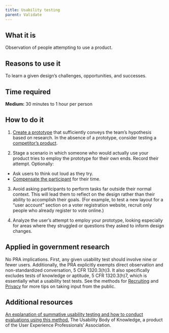 ```yaml
---
title: Usability testing
parent: Validate
---
```


## What it is

Observation of people attempting to use a product.

## Reasons to use it

To learn a given design’s challenges, opportunities, and successes.

## Time required

**Medium:** 30 minutes to 1 hour per person

## How to do it

1. [Create a prototype](../prototyping/) that sufficiently conveys the team’s hypothesis based on research. In the absence of a prototype, consider testing a [competitor’s product](/../decide/comparative-analysis/).

2. Stage a scenario in which someone who would actually use your product tries to employ the prototype for their own ends. Record their attempt. Optionally:
 - Ask users to think out loud as they try.
 - [Compensate the participant](/../fundamentals/incentives/) for their time.

3. Avoid asking participants to perform tasks far outside their normal context. This will lead them to reflect on the design rather than their ability to accomplish their goals. (For example, to test a new layout for a “user account” section on a voter registration website, recruit only people who already register to vote online.)

4. Analyze the user’s attempt to employ your prototype, looking especially for areas where they struggled or questions they asked to inform design changes.

## Applied in government research

No PRA implications. First, any given usability test should involve nine or fewer users. Additionally, the PRA explicitly exempts direct observation and non-standardized conversation, 5 CFR 1320.3(h)3. It also specifically excludes tests of knowledge or aptitude, 5 CFR 1320.3(h)7, which is essentially what a usability test tests. See the methods for [Recruiting](/../fundamentals/recruiting/) and [Privacy](/../fundamentals/privacy/) for more tips on taking input from the public.

## Additional resources

[An explanation of summative usability testing and how to conduct evaluations using this method.](http://www.usabilitybok.org/summative-usability-testing) The Usability Body of Knowledge, a product of the User Experience Professionals’ Association.
